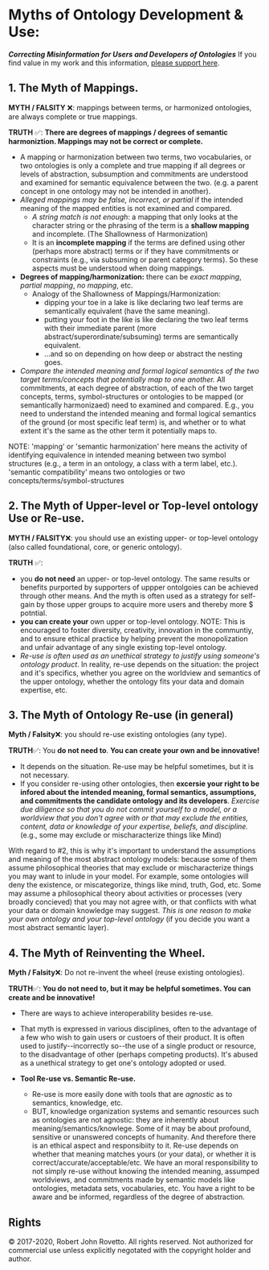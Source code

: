 # Myths of Ontology Development & Use: 
**_Correcting Misinformation for Users and Developers of Ontologies_**
If you find value in my work and this information, [please support here](https://goget.fund/2IjdMNU).

## 1. The Myth of Mappings. 

**MYTH / FALSITY** :x:: mappings between terms, or harmonized ontologies, are always complete or true mappings.   

**TRUTH** :white_check_mark:: **There are degrees of mappings / degrees of semantic harmoniztion. Mappings may not be correct or complete.**
- A mapping or harmonization between two terms, two vocabularies, or two ontologies is only a complete and true mapping if all degrees or levels of abstraction, subsumption and commitments are understood and examined for semantic equivalence between the two. (e.g. a parent concept in one ontology may not be intended in another).
- *Alleged mappings may be false, incorrect, or partial* if the intended meaning of the mapped entities is not examined and compared. 
  - _A string match is not enough_: a mapping that only looks at the character string or the phrasing of the term is a **shallow mapping** and incomplete. (The Shallowness of Harmonization)
  - It is an **incomplete mapping** if the terms are defined using other (perhaps more abstract) terms or if they have commitments or constraints (e.g., via subsuming or parent category terms). So these aspects must be understood when doing mappings. 
- **Degrees of mapping/harmonization:** there can be _exact mapping_, _partial mapping_, _no mapping_, etc.
  - Analogy of the Shallowness of Mappings/Harmonization: 
    - dipping your toe in a lake is like declaring two leaf terms are semantically equivalent (have the same meaning).
    - putting your foot in the like is like declaring the two leaf terms with their immediate parent (more abstract/superordinate/subsuming) terms are semantically equivalent.
    - ...and so on depending on how deep or abstract the nesting goes. 
- *Compare the intended meaning and formal logical semantics of the two target terms/concepts that potentially map to one another.* 
All commitments, at each degree of abstraction, of each of the two target concepts, terms, symbol-structures or ontologies to be mapped (or semantically harmonizaed) need to examined and compared. E.g., you need to understand the intended meaning and formal logical semantics of the ground (or most specific leaf term) is, and whether or to what extent it's the same as the other term it potentially maps to.  

NOTE: 'mapping' or 'semantic harmonization' here means the activity of identifying equivalence in intended meaning between two symbol structures (e.g., a term in an ontology, a class with a term label, etc.). 'semantic compatibility' means two ontologies or two concepts/terms/symbol-structures 

## 2. The Myth of Upper-level or Top-level ontology Use or Re-use.
**MYTH / FALSITY**:x:: you should use an existing upper- or top-level ontology (also called foundational, core, or generic ontology).

**TRUTH** :white_check_mark:: 
- you **do not need** an upper- or top-level ontology. The same results or benefits purported by supporters of uppper ontolgoies can be achieved through other means. And the myth is often used as a strategy for self-gain by those upper groups to acquire more users and thereby more $ potntial. 
- **you can create your** own upper or top-level ontology.  NOTE: This is encouraged to foster diversity, creativity, innovation in the communtiy, and to ensure ethical practice by helping prevent the monopolization and unfair advantage of any single existing top-level ontology. 
- _Re-use is often used as an unethical strategy to justify using someone's ontology product_. In reality, re-use depends on the situation: the project and it's specifics, whether you agree on the worldview and semantics of the upper ontology, whether the ontology fits your data and domain expertise, etc.  

## 3. The Myth of Ontology Re-use (in general)
**Myth / Falsity**:x:: you should re-use existing ontologies (any type).

**TRUTH**:white_check_mark:: You **do not need to**. **You can create your own and be innovative!** 
- It depends on the situation. Re-use may be helpful sometimes, but it is not necessary. 
- If you consider re-using other ontologies, then **excersie your right to be infored about the intended meaning, formal semantics, assumptions, and commitments the candidate ontology and its developers**. _Exercise due diligence so that you do not commit yourself to a model, or a worldview that you don't agree with or that may exclude the entities, content, data or knowledge of your expertise, beliefs, and discipline._ (e.g., some may exclude or mischaracterize things like Mind)

With regard to #2, this is why it's important to understand the assumptions and meaning of the most abstract ontology models: because some of them assume philosophical theories that may exclude or mischaracterize things you may want to inlude in your model. For example, some ontologies will deny the existence, or miscategorize, things like mind, truth, God, etc. Some may assume a philosophical theory about activities or processes (very broadly concieved) that you may not agree with, or that conflicts with what your data or domain knowledge may suggest. *This is one reason to make your own ontology and your top-level ontology* (if you decide you want a most abstract semantic layer).

## 4. The Myth of Reinventing the Wheel.

**Myth / Falsity**:x:: Do not re-invent the wheel (reuse existing ontologies).

**TRUTH**:white_check_mark:: **You do not need to, but it may be helpful sometimes. You can create and be innovative!**
- There are ways to achieve interoperability besides re-use.
- That myth is expressed in various disciplines, often to the advantage of a few who wish to gain users or custoers of their product. It is often used to justify--incorrectly so--the use of a single product or resource, to the disadvantage of other (perhaps competing products). It's abused as a unethical strategy to get one's ontology adopted or used. 

- **Tool Re-use vs. Semantic Re-use.**  
  - Re-use is more easily done with tools that are _agnostic_ as to semantics, knowledge, etc. 
  - BUT, knowledge organization systems and semantic resources such as ontologies are not agnostic: they are inherently about meaning/semantics/knowlege. Some of it may be about profound, sensitive or unanswered concepts of humanity. And therefore there is an ethical aspect and responsibiity to it. Re-use depends on whether that meaning matches yours (or your data), or whether it is correct/accurate/acceptable/etc.  We have an moral responsibility to not simply re-use without knowing the intended meaning, assumped worldviews, and commitments made by semantic models like ontologies, metadata sets, vocabularies, etc. You have a right to be aware and be informed, regardless of the degree of abstraction.

## Rights

© 2017-2020, Robert John Rovetto. All rights reserved. 
Not authorized for commercial use unless explicitly negotated with the copyright holder and author.
